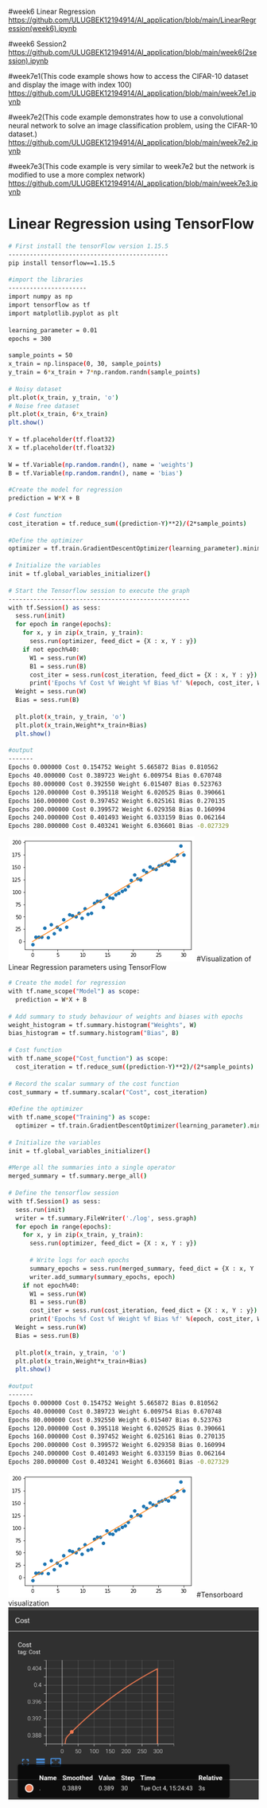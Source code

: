 #week6 Linear Regression
https://github.com/ULUGBEK12194914/AI_application/blob/main/LinearRegression(week6).ipynb

#week6 Session2
https://github.com/ULUGBEK12194914/AI_application/blob/main/week6(2session).ipynb

#week7e1(This code example shows how to access the CIFAR-10 dataset and display the image with index 100)
https://github.com/ULUGBEK12194914/AI_application/blob/main/week7e1.ipynb

#week7e2(This code example demonstrates how to use a convolutional neural network to solve an image classification problem, using the CIFAR-10 dataset.)
https://github.com/ULUGBEK12194914/AI_application/blob/main/week7e2.ipynb

#week7e3(This code example is very similar to week7e2 but the network is modified to use a more complex network)
https://github.com/ULUGBEK12194914/AI_application/blob/main/week7e3.ipynb



# Linear Regression using TensorFlow

```bash
# First install the tensorFlow version 1.15.5
---------------------------------------------
pip install tensorflow==1.15.5

#import the libraries
----------------------
import numpy as np
import tensorflow as tf
import matplotlib.pyplot as plt

learning_parameter = 0.01
epochs = 300

sample_points = 50
x_train = np.linspace(0, 30, sample_points)
y_train = 6*x_train + 7*np.random.randn(sample_points)

# Noisy dataset
plt.plot(x_train, y_train, 'o')
# Noise free dataset 
plt.plot(x_train, 6*x_train)
plt.show()

Y = tf.placeholder(tf.float32)
X = tf.placeholder(tf.float32)

W = tf.Variable(np.random.randn(), name = 'weights')
B = tf.Variable(np.random.randn(), name = 'bias')

#Create the model for regression
prediction = W*X + B

# Cost function
cost_iteration = tf.reduce_sum((prediction-Y)**2)/(2*sample_points)

#Define the optimizer
optimizer = tf.train.GradientDescentOptimizer(learning_parameter).minimize(cost_iteration)

# Initialize the variables
init = tf.global_variables_initializer()

# Start the Tensorflow session to execute the graph
---------------------------------------------------
with tf.Session() as sess:
  sess.run(init)
  for epoch in range(epochs):
    for x, y in zip(x_train, y_train):
      sess.run(optimizer, feed_dict = {X : x, Y : y})
    if not epoch%40:
      W1 = sess.run(W)
      B1 = sess.run(B)
      cost_iter = sess.run(cost_iteration, feed_dict = {X : x, Y : y})
      print('Epochs %f Cost %f Weight %f Bias %f' %(epoch, cost_iter, W1, B1))
  Weight = sess.run(W)
  Bias = sess.run(B)

  plt.plot(x_train, y_train, 'o')
  plt.plot(x_train,Weight*x_train+Bias)
  plt.show()
  
#output
-------
Epochs 0.000000 Cost 0.154752 Weight 5.665872 Bias 0.810562
Epochs 40.000000 Cost 0.389723 Weight 6.009754 Bias 0.670748
Epochs 80.000000 Cost 0.392550 Weight 6.015407 Bias 0.523763
Epochs 120.000000 Cost 0.395118 Weight 6.020525 Bias 0.390661
Epochs 160.000000 Cost 0.397452 Weight 6.025161 Bias 0.270135
Epochs 200.000000 Cost 0.399572 Weight 6.029358 Bias 0.160994
Epochs 240.000000 Cost 0.401493 Weight 6.033159 Bias 0.062164
Epochs 280.000000 Cost 0.403241 Weight 6.036601 Bias -0.027329
```
![](https://github.com/ULUGBEK12194914/AI_application/blob/main/visualization(screenshots)/download%20(1).png)
#Visualization of Linear Regression parameters using TensorFlow
```bash  
# Create the model for regression
with tf.name_scope("Model") as scope:
  prediction = W*X + B

# Add summary to study behaviour of weights and biases with epochs
weight_histogram = tf.summary.histogram("Weights", W)
bias_histogram = tf.summary.histogram("Bias", B)

# Cost function
with tf.name_scope("Cost_function") as scope:
  cost_iteration = tf.reduce_sum((prediction-Y)**2)/(2*sample_points)

# Record the scalar summary of the cost function
cost_summary = tf.summary.scalar("Cost", cost_iteration)

#Define the optimizer
with tf.name_scope("Training") as scope:
  optimizer = tf.train.GradientDescentOptimizer(learning_parameter).minimize(cost_iteration)

# Initialize the variables
init = tf.global_variables_initializer()

#Merge all the summaries into a single operator
merged_summary = tf.summary.merge_all()

# Define the tensorflow session
with tf.Session() as sess:
  sess.run(init)
  writer = tf.summary.FileWriter('./log', sess.graph)
  for epoch in range(epochs):
    for x, y in zip(x_train, y_train):
      sess.run(optimizer, feed_dict = {X : x, Y : y})

      # Write logs for each epochs
      summary_epochs = sess.run(merged_summary, feed_dict = {X : x, Y : y})
      writer.add_summary(summary_epochs, epoch)
    if not epoch%40:
      W1 = sess.run(W)
      B1 = sess.run(B)
      cost_iter = sess.run(cost_iteration, feed_dict = {X : x, Y : y})
      print('Epochs %f Cost %f Weight %f Bias %f' %(epoch, cost_iter, W1, B1))
  Weight = sess.run(W)
  Bias = sess.run(B)

  plt.plot(x_train, y_train, 'o')
  plt.plot(x_train,Weight*x_train+Bias)
  plt.show()
  
#output
-------
Epochs 0.000000 Cost 0.154752 Weight 5.665872 Bias 0.810562
Epochs 40.000000 Cost 0.389723 Weight 6.009754 Bias 0.670748
Epochs 80.000000 Cost 0.392550 Weight 6.015407 Bias 0.523763
Epochs 120.000000 Cost 0.395118 Weight 6.020525 Bias 0.390661
Epochs 160.000000 Cost 0.397452 Weight 6.025161 Bias 0.270135
Epochs 200.000000 Cost 0.399572 Weight 6.029358 Bias 0.160994
Epochs 240.000000 Cost 0.401493 Weight 6.033159 Bias 0.062164
Epochs 280.000000 Cost 0.403241 Weight 6.036601 Bias -0.027329
```
![](https://github.com/ULUGBEK12194914/AI_application/blob/main/visualization(screenshots)/download.png)
#Tensorboard visualization
![](https://github.com/ULUGBEK12194914/AI_application/blob/main/visualization(screenshots)/Screen%20Shot%202022-10-04%20at%2015.28.26.png)



